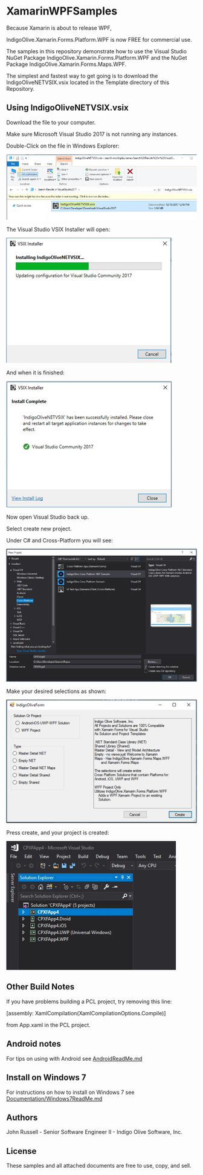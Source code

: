 # XamarinWPFSamples

Because Xamarin is about to release WPF,

IndigoOlive.Xamarin.Forms.Platform.WPF is now FREE for commercial use.

The samples in this repository demonstrate how to use the Visual Studio NuGet Package IndigoOlive.Xamarin.Forms.Platform.WPF and the NuGet Package IndigoOlive.Xamarin.Forms.Maps.WPF.

The simplest and fastest way to get going is to download the IndigoOliveNETVSIX.vsix located in the Template directory of this Repository.

## Using IndigoOliveNETVSIX.vsix

Download the file to your computer.

Make sure Microsoft Visual Studio 2017 is not running any instances.

Double-Click on the file in Windows Explorer:

![Download VSIX NET](images/DownloadVISXNET.jpg)

The Visual Studio VSIX Installer will open:

![VSIX NET Installing](images/VISXNETInstalling.jpg)

And when it is finished:

![VSIX NET Installed](images/VISXNETInstalled.jpg)

Now open Visual Studio back up.

Select create new project.

Under C# and Cross-Platform you will see:

![Indigo Olive Cross Platform Xamarin NET CSharp](images/IndigoOliveCrossPlatformXamarinNETCSharp.jpg)

Make your desired selections as shown:

![Master Detail NET Selected](images/MasterDetailNETSelected.jpg)

Press create, and your project is created:

![Visual Studio NET Project Created](images/VSSampleNETApp.jpg)

## Other Build Notes

If you have problems building a PCL project, try removing this line:

[assembly: XamlCompilation(XamlCompilationOptions.Compile)]

from App.xaml in the PCL project.

## Android notes

For tips on using with Android see [AndroidReadMe.md](AndroidReadMe.md)

## Install on Windows 7

For instructions on how to install on Windows 7 see [Documentation/Windows7ReadMe.md](Documentation/Windows7ReadMe.md)

## Authors

John Russell - Senior Software Engineer II - Indigo Olive Software, Inc.

## License

These samples and all attached documents are free to use, copy, and sell.

